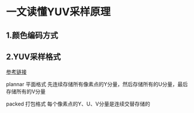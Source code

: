 # 一文读懂YUV采样原理

## 1.颜色编码方式




## 2.YUV采样格式



[参考链接](https://blog.csdn.net/qq_39575835/article/details/86498161)

plannar 平面格式
先连续存储所有像素点的Y分量，然后存储所有的U分量，最后存储所有的V分量

packed 打包格式
每个像素点的Y、U、V分量是连续交替存储的